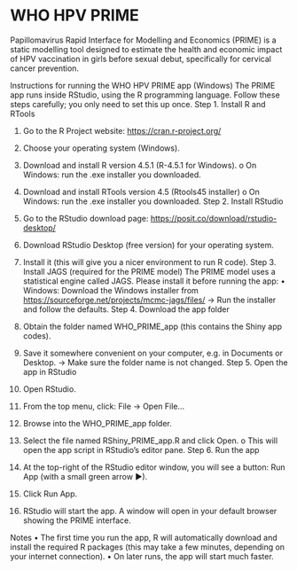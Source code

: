 # WHO HPV PRIME
Papillomavirus Rapid Interface for Modelling and Economics (PRIME) is a static modelling tool designed to estimate the health and economic impact of HPV vaccination in girls before sexual debut, specifically for cervical cancer prevention. 

Instructions for running the WHO HPV PRIME app (Windows)
The PRIME app runs inside RStudio, using the R programming language.
Follow these steps carefully; you only need to set this up once.
Step 1. Install R and RTools
1.	Go to the R Project website: https://cran.r-project.org/
2.	Choose your operating system (Windows).
3.	Download and install R version 4.5.1 (R-4.5.1 for Windows).
o	On Windows: run the .exe installer you downloaded.
4.	Download and install RTools version 4.5 (Rtools45 installer) 
o	On Windows: run the .exe installer you downloaded.
Step 2. Install RStudio
1.	Go to the RStudio download page: https://posit.co/download/rstudio-desktop/
2.	Download RStudio Desktop (free version) for your operating system.
3.	Install it (this will give you a nicer environment to run R code).
Step 3. Install JAGS (required for the PRIME model)
The PRIME model uses a statistical engine called JAGS. Please install it before running the app:
•	Windows:
Download the Windows installer from
https://sourceforge.net/projects/mcmc-jags/files/
→ Run the installer and follow the defaults.
Step 4. Download the app folder
1.	Obtain  the folder named WHO_PRIME_app (this contains the Shiny app codes).
2.	Save it somewhere convenient on your computer, e.g. in Documents or Desktop.
→ Make sure the folder name is not changed.
Step 5. Open the app in RStudio
1.	Open RStudio.
2.	From the top menu, click: File → Open File…
3.	Browse into the WHO_PRIME_app folder.
4.	Select the file named RShiny_PRIME_app.R and click Open.
o	This will open the app script in RStudio’s editor pane.
Step 6. Run the app
1.	At the top-right of the RStudio editor window, you will see a button:
Run App (with a small green arrow ▶).
 
2.	Click Run App.
3.	RStudio will start the app. A window will open in your default browser showing the PRIME interface.
 
Notes
•	The first time you run the app, R will automatically download and install the required R packages (this may take a few minutes, depending on your internet connection).
•	On later runs, the app will start much faster.


